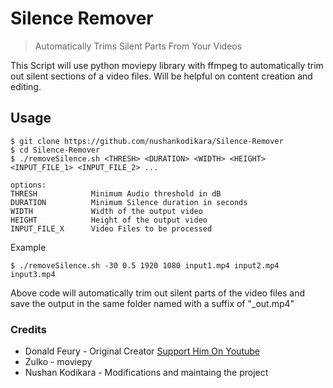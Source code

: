 # Silence Remover

> Automatically Trims Silent Parts From Your Videos

This Script will use python moviepy library with ffmpeg to automatically trim out silent sections of a video files. Will be helpful on content creation and editing.

## Usage

```shell
$ git clone https://github.com/nushankodikara/Silence-Remover
$ cd Silence-Remover
$ ./removeSilence.sh <THRESH> <DURATION> <WIDTH> <HEIGHT> <INPUT_FILE_1> <INPUT_FILE_2> ...

```

```
options:
THRESH            Minimum Audio threshold in dB
DURATION          Minimum Silence duration in seconds
WIDTH             Width of the output video
HEIGHT            Height of the output video
INPUT_FILE_X      Video Files to be processed
```

Example

```shell
$ ./removeSilence.sh -30 0.5 1920 1080 input1.mp4 input2.mp4 input3.mp4
```

Above code will automatically trim out silent parts of the video files and save the output in the same folder named with a suffix of "\_out.mp4"

### Credits

-   Donald Feury - Original Creator [Support Him On Youtube](https://www.youtube.com/watch?v=ak52RXKfDw8)
-   Zulko - moviepy
-   Nushan Kodikara - Modifications and maintaing the project
